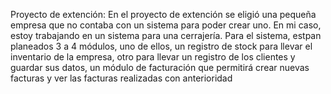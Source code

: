 Proyecto de extención:
En el proyecto de extención se eligió una pequeña empresa que no contaba con un
sistema para poder crear uno. En mi caso, estoy trabajando en un sistema para una cerrajería.
Para el sistema, estpan planeados 3 a 4 módulos, uno de ellos, un registro de stock
para llevar el inventario de la empresa, otro para llevar un registro de los clientes y guardar sus
datos, un módulo de facturación que permitirá crear nuevas facturas y ver las facturas
realizadas con anterioridad

